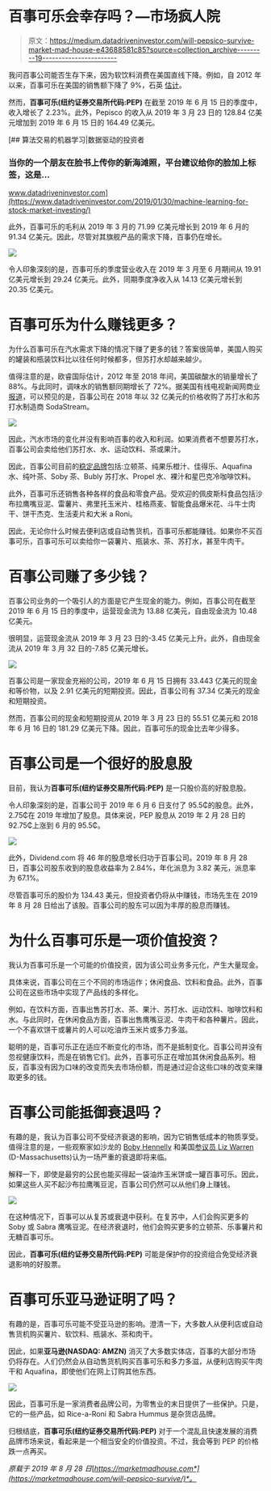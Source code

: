 # 百事可乐会幸存吗？—市场疯人院

> 原文：<https://medium.datadriveninvestor.com/will-pepsico-survive-market-mad-house-e43688581c85?source=collection_archive---------19----------------------->

我问百事公司能否生存下来，因为软饮料消费在美国直线下降。例如，自 2012 年以来，百事可乐在美国的销售额下降了 9%，石英 [估计](https://qz.com/1520602/americans-want-to-drink-more-water/)。

然而，**百事可乐(纽约证券交易所代码:PEP)** 在截至 2019 年 6 月 15 日的季度中，收入增长了 2.23%。此外，Pepisco 的收入从 2019 年 3 月 23 日的 128.84 亿美元增加到 2019 年 6 月 15 日的 164.49 亿美元。

[](https://www.datadriveninvestor.com/2019/01/30/machine-learning-for-stock-market-investing/) [## 算法交易的机器学习|数据驱动的投资者

### 当你的一个朋友在脸书上传你的新海滩照，平台建议给你的脸加上标签，这是…

www.datadriveninvestor.com](https://www.datadriveninvestor.com/2019/01/30/machine-learning-for-stock-market-investing/) 

此外，百事可乐的毛利从 2019 年 3 月的 71.99 亿美元增长到 2019 年 6 月的 91.34 亿美元。因此，尽管对其旗舰产品的需求下降，百事仍在增长。

![](img/ecc964d84a2287b6ef5fb2c513c85a8a.png)

令人印象深刻的是，百事可乐的季度营业收入在 2019 年 3 月至 6 月期间从 19.91 亿美元增长到 29.24 亿美元。此外，同期季度净收入从 14.13 亿美元增长到 20.35 亿美元。

# 百事可乐为什么赚钱更多？

为什么百事可乐在汽水需求下降的情况下赚了更多的钱？答案很简单，美国人购买的罐装和瓶装饮料比以往任何时候都多，但苏打水却越来越少。

值得注意的是，欧睿国际估计，2012 年至 2018 年间，美国碳酸水的销量增长了 88%。与此同时，调味水的销售额同期增长了 72%。据美国有线电视新闻网商业[报道](https://money.cnn.com/2018/08/20/investing/pepsico-sodastream/index.html)，可以预见的是，百事公司在 2018 年以 32 亿美元的价格收购了苏打水和苏打水制造商 SodaStream。

![](img/c2e3236dc2beb43504205411328ed807.png)

因此，汽水市场的变化并没有影响百事的收入和利润。如果消费者不想要苏打水，百事公司会卖给他们苏打水、水、运动饮料、茶或果汁。

因此，百事公司目前的[稳定品牌](https://www.pepsico.com/brands/product-information)包括:立顿茶、纯果乐橙汁、佳得乐、Aquafina 水、纯叶茶、Soby 茶、Bubly 苏打水、Propel 水、裸汁和星巴克冷咖啡饮料。

此外，百事可乐还销售各种各样的食品和零食产品。受欢迎的佩皮斯科食品包括沙布拉鹰嘴豆泥、雷薯片、弗里托玉米片、桂格燕麦、智能食品爆米花、斗牛士肉干、饼干杰克、生活麦片和大米 a Roni。

因此，无论你什么时候去便利店或自动售货机，百事可乐都能赚钱。如果你不买百事可乐，百事可乐可以卖给你一袋薯片、瓶装水、茶、苏打水，甚至牛肉干。

# 百事公司赚了多少钱？

百事公司业务的一个吸引人的方面是它产生现金的能力。例如，百事公司在截至 2019 年 6 月 15 日的季度中，运营现金流为 13.88 亿美元，自由现金流为 10.48 亿美元。

很明显，运营现金流从 2019 年 3 月 23 日的-3.45 亿美元上升。此外，自由现金流从 2019 年 3 月 32 日的-7.85 亿美元增长。

![](img/200783fe2e652e921ddeb1f41cb13f2a.png)

百事公司是一家现金充裕的公司，2019 年 6 月 15 日拥有 33.443 亿美元的现金和等价物，以及 2.91 亿美元的短期投资。因此，百事公司有 37.34 亿美元的现金和短期投资。

然而，百事公司的现金和短期投资从 2019 年 3 月 23 日的 55.51 亿美元和 2018 年 6 月 16 日的 181.29 亿美元下降。因此，百事可乐的现金比去年少得多。

# 百事公司是一个很好的股息股

目前，我认为**百事可乐(纽约证券交易所代码:PEP)** 是一只股价高的好股息股。

令人印象深刻的是，百事公司于 2019 年 6 月 6 日支付了 95.5₵的股息。此外，2.75₵在 2019 年增加了股息。具体来说，PEP 股息从 2019 年 2 月 28 日的 92.75₵上涨到 6 月的 95.5₵。

![](img/b16dee5a6e85d1aefa73d4a90f25f2e6.png)

此外，Dividend.com 将 46 年的股息增长归功于百事公司。2019 年 8 月 28 日，百事公司股东收到的股息收益率为 2.84%，年化派息为 3.82 美元，派息率为 67.1%。

尽管百事可乐的股价为 134.43 美元，但投资者仍将从中赚钱，市场先生在 2019 年 8 月 28 日给出了该股。百事公司的股东可以因为丰厚的股息而赚钱。

# 为什么百事可乐是一项价值投资？

我认为百事可乐是一个可能的价值投资，因为该公司业务多元化，产生大量现金。

具体来说，百事公司在三个不同的市场运作；休闲食品、饮料和食品。此外，百事公司在这些市场中实现了产品线的多样化。

例如，在饮料方面，百事出售苏打水、茶、果汁、苏打水、运动饮料、咖啡饮料和水。与此同时，在休闲食品方面，百事出售鹰嘴豆泥、牛肉干和各种薯片。因此，一个不喜欢饼干或薯片的人可以吃油炸玉米片或多力多滋。

聪明的是，百事可乐正在适应不断变化的市场，而不是抵制变化。百事公司并没有忽视健康饮料，而是在销售它们。此外，百事可乐正在增加其休闲食品系列。相反，百事没有因为口味的改变而失去市场份额，而是通过迎合这些口味的改变来赚取更多的钱。

# 百事公司能抵御衰退吗？

有趣的是，我认为百事公司不受经济衰退的影响，因为它销售低成本的物质享受。值得注意的是，一些观察家如沙龙的 [Boby Hennelly](https://www.salon.com/2019/08/25/no-cushion-for-the-trump-recession-why-this-one-could-be-worse-than-2008/) 和美国[参议员 Liz Warren](https://medium.com/@teamwarren/the-coming-economic-crash-and-how-to-stop-it-355703da148b) (D-Massachusetts)认为一场严重的衰退即将来临。

解释一下，即使是最穷的公民也能买得起一袋油炸玉米饼或一罐百事可乐。因此，如果这些人买不起沙布拉鹰嘴豆泥，百事公司仍然可以从他们身上赚钱。

![](img/3920e29d2ce9d075eb94578280280546.png)

在这种情况下，百事可以从复苏或衰退中获利。在复苏中，人们会购买更多的 Soby 或 Sabra 鹰嘴豆泥。在经济衰退时，他们会购买更多的立顿茶、乐事薯片和无糖百事可乐。

因此，**百事可乐(纽约证券交易所代码:PEP)** 可能是保护你的投资组合免受经济衰退影响的好股票。

# 百事可乐亚马逊证明了吗？

有趣的是，百事可乐可能不受亚马逊的影响。澄清一下，大多数人从便利店或自动售货机购买薯片、软饮料、瓶装水、茶和肉干。

因此，如果**亚马逊(NASDAQ: AMZN)** 消灭了大多数实体店，百事的大部分市场仍将存在。人们仍然会从自动售货机购买百事可乐和多力多滋，从便利店购买牛肉干和 Aquafina，即使他们在网上订购其他东西。

![](img/e089983a4c872acdfae8b9258175d584.png)

因此，百事可乐是一家消费者品牌公司，为零售业的末日提供了一些保护。只是，它的一些产品，如 Rice-a-Roni 和 Sabra Hummus 是杂货店品牌。

归根结底，**百事可乐(纽约证券交易所代码:PEP)** 对于一个混乱且快速发展的消费品牌市场来说，看起来是一个相当安全的价值投资。不过，我会等到 PEP 的价格跌一点再买。

*原载于 2019 年 8 月 28 日*[*https://marketmadhouse.com*](https://marketmadhouse.com/will-pepsico-survive/)*。*